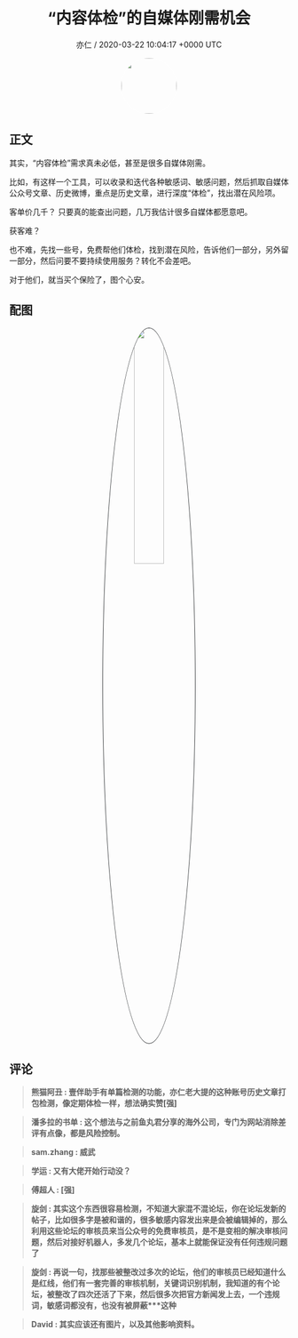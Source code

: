 <h1 align="center">“内容体检”的自媒体刚需机会</h1>
<p align="center">
    <a>亦仁 / 2020-03-22 10:04:17 &#43;0000 UTC</a>
</p>

<div align="center">
    <img src="https://images.zsxq.com/Fn3NQqCN8nuGF86yZPXSbEsl0mb3?e=1590940799&amp;token=kIxbL07-8jAj8w1n4s9zv64FuZZNEATmlU_Vm6zD:pfbNc8W3hS0oYG_hyXXh_rHMHuc=" width="100" height="100" style="border:1px solid;border-radius:50%; color:#ffffff"/>
</div>

## 正文

<div>
其实，“内容体检”需求真未必低，甚至是很多自媒体刚需。

比如，有这样一个工具，可以收录和迭代各种敏感词、敏感问题，然后抓取自媒体公众号文章、历史微博，重点是历史文章，进行深度“体检”，找出潜在风险项。

客单价几千？ 只要真的能查出问题，几万我估计很多自媒体都愿意吧。

获客难？ 

也不难，先找一些号，免费帮他们体检，找到潜在风险，告诉他们一部分，另外留一部分，然后问要不要持续使用服务？转化不会差吧。

对于他们，就当买个保险了，图个心安。
</div>

## 配图
<div class="image" align="center">

<img src="https://images.zsxq.com/Fh9y3BRcgB_2K6aUET5YQ7pLdobE?imageMogr2/auto-orient/thumbnail/800x/format/jpg/blur/1x0/quality/75&amp;e=1590940799&amp;token=kIxbL07-8jAj8w1n4s9zv64FuZZNEATmlU_Vm6zD:R2gVB4B-4YlLVDO5_tHACbhd-Vk=" width="33%" height="33%" style="border:1px solid;border-radius:50%; color:#3c3f41"/>

</div>

## 评论

<div align="left">
<div>

<blockquote >
<span> <strong>熊猫阿丑 : 壹伴助手有单篇检测的功能，亦仁老大提的这种账号历史文章打包检测，像定期体检一样，想法确实赞[强] </strong></span>
</blockquote>

<blockquote >
<span> <strong>潘多拉的书单 : 这个想法与之前鱼丸君分享的海外公司，专门为网站消除差评有点像，都是风险控制。 </strong></span>
</blockquote>

<blockquote >
<span> <strong>sam.zhang : 威武 </strong></span>
</blockquote>

<blockquote >
<span> <strong>学运 : 又有大佬开始行动没？ </strong></span>
</blockquote>

<blockquote >
<span> <strong>傅超人 : [强] </strong></span>
</blockquote>

<blockquote >
<span> <strong>旋剑 : 其实这个东西很容易检测，不知道大家混不混论坛，你在论坛发新的帖子，比如很多字是被和谐的，很多敏感内容发出来是会被编辑掉的，那么利用这些论坛的审核员来当公众号的免费审核员，是不是变相的解决审核问题，然后对接好机器人，多发几个论坛，基本上就能保证没有任何违规问题了 </strong></span>
</blockquote>

<blockquote >
<span> <strong>旋剑 : 再说一句，找那些被整改过多次的论坛，他们的审核员已经知道什么是红线，他们有一套完善的审核机制，关键词识别机制，我知道的有个论坛，被整改了四次还活了下来，然后很多次把官方新闻发上去，一个违规词，敏感词都没有，也没有被屏蔽***这种 </strong></span>
</blockquote>

<blockquote >
<span> <strong>David : 其实应该还有图片，以及其他影响资料。 </strong></span>
</blockquote>

</div>
</div>